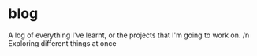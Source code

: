 # blog
A log of everything I've learnt, or the projects that I'm going to work on. /n
Exploring different things at once
